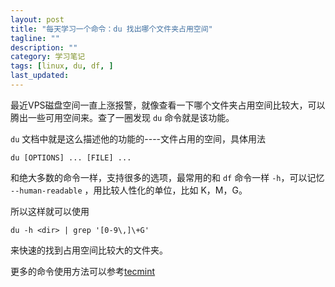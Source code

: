 ```yaml
---
layout: post
title: "每天学习一个命令：du 找出哪个文件夹占用空间"
tagline: ""
description: ""
category: 学习笔记
tags: [linux, du, df, ]
last_updated: 
---
```


最近VPS磁盘空间一直上涨报警，就像查看一下哪个文件夹占用空间比较大，可以腾出一些可用空间来。查了一圈发现 `du` 命令就是该功能。

`du` 文档中就是这么描述他的功能的----文件占用的空间，具体用法

    du [OPTIONS] ... [FILE] ...

和绝大多数的命令一样，支持很多的选项，最常用的和 `df` 命令一样 `-h`，可以记忆 `--human-readable` ，用比较人性化的单位，比如 K，M，G。

所以这样就可以使用

    du -h <dir> | grep '[0-9\,]\+G'

来快速的找到占用空间比较大的文件夹。

更多的命令使用方法可以参考[tecmint](https://www.tecmint.com/check-linux-disk-usage-of-files-and-directories/)
